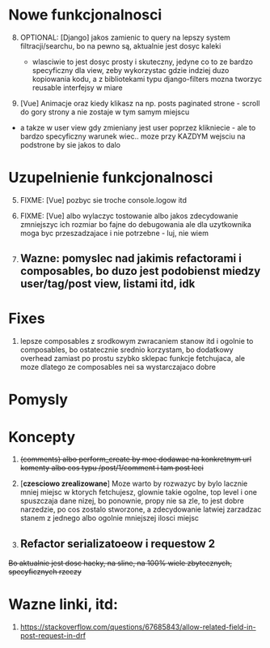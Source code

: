 # Nowe funkcjonalnosci


8. OPTIONAL: [Django] jakos zamienic to query na lepszy system filtracji/searchu,
   bo na pewno są, aktualnie jest dosyc kaleki
   - wlasciwie to jest dosyc prosty i skuteczny, jedyne co to ze bardzo specyficzny dla view, zeby wykorzystac gdzie indziej duzo kopiowania kodu, a z bibliotekami typu django-filters mozna tworzyc reusable interfejsy w miare

9. [Vue] Animacje oraz kiedy klikasz na np. posts paginated strone - scroll do gory strony a nie zostaje w tym samym miejscu
+ a takze w user view gdy zmieniany jest user poprzez klikniecie - ale to bardzo specyficzny warunek wiec.. moze przy KAZDYM wejsciu na podstrone by sie jakos to dalo

 

# Uzupelnienie funkcjonalnosci
5. FIXME: [Vue] pozbyc sie troche console.logow itd
12. FIXME: [Vue] albo wylaczyc tostowanie albo jakos zdecydowanie zmniejszyc ich rozmiar bo fajne do debugowania ale dla uzytkownika moga byc przeszadzajace i nie potrzebne - luj, nie wiem

5. ## Wazne: pomyslec nad jakimis refactorami i composables, bo duzo jest podobienst miedzy user/tag/post view, listami itd, idk

# Fixes
1. lepsze composables z srodkowym zwracaniem stanow itd 
i ogolnie to composables, bo ostatecznie srednio korzystam, bo dodatkowy overhead zamiast po prostu szybko sklepac funkcje fetchujaca, ale moze dlatego ze composables nei sa wystarczajaco dobre


# Pomysly

# Koncepty
1. ~~(comments) albo perform_create by moc dodawac na konkretnym url komenty albo cos typu /post/1/comment i tam post leci~~

2. [**czesciowo zrealizowane**] Moze warto by rozwazyc by bylo lacznie mniej miejsc w ktorych fetchujesz, glownie takie ogolne, top level i one spuszczaja dane nizej, bo ponownie, propy nie sa zle, to jest dobre narzedzie, po cos zostalo stworzone, a zdecydowanie latwiej zarzadzac stanem z jednego albo ogolnie mniejszej ilosci miejsc


5. ## Refactor serializatoeow i requestow 2
~~Bo aktualnie jest dosc hacky, na sline, na 100% wiele zbytecznych, specyficznych rzeczy~~

# Wazne linki, itd:
1. https://stackoverflow.com/questions/67685843/allow-related-field-in-post-request-in-drf
